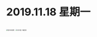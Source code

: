 # 2019.11.18 星期一





<img src="D:\Warehouse\MyBlog\生活\images\0001.jpg" alt="他只会觉得" style="zoom: 25%;" />

<img src="D:\Warehouse\MyBlog\生活\images\0002.jpg" alt="你只是一味指责" style="zoom:25%;" />



